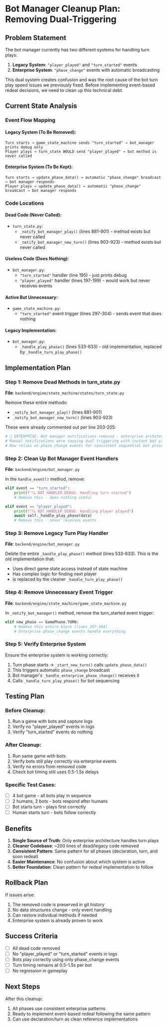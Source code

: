 # Bot Manager Cleanup Plan: Removing Dual-Triggering

## Problem Statement

The bot manager currently has two different systems for handling turn plays:
1. **Legacy System**: `"player_played"` and `"turn_started"` events
2. **Enterprise System**: `"phase_change"` events with automatic broadcasting

This dual system creates confusion and was the root cause of the bot turn play speed issues we previously fixed. Before implementing event-based redeal decisions, we need to clean up this technical debt.

## Current State Analysis

### Event Flow Mapping

#### Legacy System (To Be Removed):
```
Turn starts → game_state_machine sends "turn_started" → bot_manager prints debug only
Player plays → turn_state WOULD send "player_played" → but method is never called
```

#### Enterprise System (To Be Kept):
```
Turn starts → update_phase_data() → automatic "phase_change" broadcast → bot manager responds
Player plays → update_phase_data() → automatic "phase_change" broadcast → bot manager responds
```

### Code Locations

#### Dead Code (Never Called):
- `turn_state.py`:
  - `_notify_bot_manager_play()` (lines 881-901) - method exists but never called
  - `_notify_bot_manager_new_turn()` (lines 903-923) - method exists but never called

#### Useless Code (Does Nothing):
- `bot_manager.py`:
  - `"turn_started"` handler (line 195) - just prints debug
  - `"player_played"` handler (lines 197-199) - would work but never receives events
  
#### Active But Unnecessary:
- `game_state_machine.py`:
  - `"turn_started"` event trigger (lines 297-304) - sends event that does nothing

#### Legacy Implementation:
- `bot_manager.py`:
  - `_handle_play_phase()` (lines 533-633) - old implementation, replaced by `_handle_turn_play_phase()`

## Implementation Plan

### Step 1: Remove Dead Methods in turn_state.py

**File**: `backend/engine/state_machine/states/turn_state.py`

Remove these entire methods:
- `_notify_bot_manager_play()` (lines 881-901)
- `_notify_bot_manager_new_turn()` (lines 903-923)

These were already commented out per line 203-205:
```python
# 🚀 ENTERPRISE: Bot manager notifications removed - enterprise architecture handles bot triggering automatically
# Manual notifications were causing dual triggering with instant bot plays
# Now relies on phase_change events for consistent sequential bot processing
```

### Step 2: Clean Up Bot Manager Event Handlers

**File**: `backend/engine/bot_manager.py`

In the `handle_event()` method, remove:
```python
elif event == "turn_started":
    print(f"🔍 BOT_HANDLER_DEBUG: Handling turn started")
    # Remove this - does nothing useful

elif event == "player_played":
    print(f"🔍 BOT_HANDLER_DEBUG: Handling player played")
    await self._handle_play_phase(data)
    # Remove this - never receives events
```

### Step 3: Remove Legacy Turn Play Handler

**File**: `backend/engine/bot_manager.py`

Delete the entire `_handle_play_phase()` method (lines 533-633). This is the old implementation that:
- Uses direct game state access instead of state machine
- Has complex logic for finding next player
- Is replaced by the cleaner `_handle_turn_play_phase()`

### Step 4: Remove Unnecessary Event Trigger

**File**: `backend/engine/state_machine/game_state_machine.py`

In `_notify_bot_manager()` method, remove the turn_started event trigger:
```python
elif new_phase == GamePhase.TURN:
    # Remove this entire block (lines 297-304)
    # Enterprise phase_change events handle everything
```

### Step 5: Verify Enterprise System

Ensure the enterprise system is working correctly:
1. Turn phase starts → `_start_new_turn()` calls `update_phase_data()` 
2. This triggers automatic `phase_change` broadcast
3. Bot manager's `_handle_enterprise_phase_change()` receives it
4. Calls `_handle_turn_play_phase()` for bot sequencing

## Testing Plan

### Before Cleanup:
1. Run a game with bots and capture logs
2. Verify no "player_played" events in logs
3. Verify "turn_started" events do nothing

### After Cleanup:
1. Run same game with bots
2. Verify bots still play correctly via enterprise events
3. Verify no errors from removed code
4. Check bot timing still uses 0.5-1.5s delays

### Specific Test Cases:
- [ ] 4 bot game - all bots play in sequence
- [ ] 2 humans, 2 bots - bots respond after humans
- [ ] Bot starts turn - plays first correctly
- [ ] Human starts turn - bots follow correctly

## Benefits

1. **Single Source of Truth**: Only enterprise architecture handles turn plays
2. **Cleaner Codebase**: ~200 lines of dead/legacy code removed
3. **Consistent Pattern**: Same pattern for all phases (declaration, turn, and soon redeal)
4. **Easier Maintenance**: No confusion about which system is active
5. **Better Foundation**: Clean pattern for redeal implementation to follow

## Rollback Plan

If issues arise:
1. The removed code is preserved in git history
2. No data structures change - only event handling
3. Can restore individual methods if needed
4. Enterprise system is already proven to work

## Success Criteria

- [ ] All dead code removed
- [ ] No "player_played" or "turn_started" events in logs
- [ ] Bots play correctly using only phase_change events
- [ ] Turn timing remains at 0.5-1.5s per bot
- [ ] No regression in gameplay

## Next Steps

After this cleanup:
1. All phases use consistent enterprise patterns
2. Ready to implement event-based redeal following the same pattern
3. Can use declaration/turn as clean reference implementations